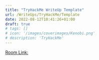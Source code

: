 ```yaml
---
title: "TryHackMe WriteUp Template"
url: /WriteUps/TryHackMe/Template
date: 2022-08-12T10:41:26+01:00
draft: true
# tags: []
# icon: '/images/coverimages/Kenobi.png'
# description: 'TryHackMe'
---
```


[Room Link: ](https://tryhackme.com/room "TryHackMe Room: ")